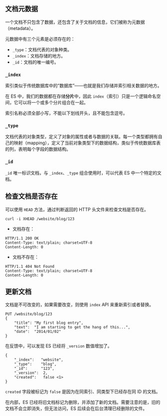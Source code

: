 
## 文档元数据
一个文档不只包含了数据，还包含了关于文档的信息，它们被称为元数据（metadata）。

元数据中有三个元素是必须存在的：
- `_type`：文档代表的对象种类。
- `_index`：文档存储的地方。
- `_id`：文档的唯一编号。

### `_index`
索引类似于传统数据库中的“数据库”——也就是我们存储并索引相关数据的地方。

在 ES 中，我们的数据都在存储**分片**中，因此 `index`（索引）只是一个逻辑命名空间，它可以将一个或多个分片组合在一起。

索引名称必须全部小写，不能以下划线开头，且不能包含逗号。

### `_type`
文档代表的对象类型，定义了对象的属性或者与数据的关联。每一个类型都拥有自己的映射（mapping），定义了当前对象类型下的数据结构，类似于传统数据库表的列，表明每个字段的数据结构。

### `_id`
`_id` 唯一标识文档，与 `_index`、`_type` 组合使用时，可以代表 ES 中一个特定的文档。




## 检查文档是否存在
可以使用 `HEAD` 方法，通过判断返回的 HTTP 头文件来检查文档是否存在。
```
curl -i XHEAD /website/blog/123
```
- 文档存在：

```
HTTP/1.1 200 OK
Content-Type: text/plain; charset=UTF-8
Content-Length: 0
```
- 文档不存在：

```
HTTP/1.1 404 Not Found
Content-Type: text/plain; charset=UTF-8
Content-Length: 0
```

## 更新文档
文档是不可改变的，如果需要改变，则使用 `index` API 来重新索引或者替换。
```
PUT /website/blog/123
{
    "title": "My first blog entry",
    "text":  "I am starting to get the hang of this...",
    "date":  "2014/01/02"
}
```

在反馈中，可以发现 ES 已经将 `_version` 数值增加了。
```
{
    "_index":   "website",
    "_type":    "blog",
    "_id":      "123",
    "_version":  2,
    "created":   false <1>
}
```
`created` 字段被标记为 `false` 是因为在同索引、同类型下已经存在同 ID 的文档。

在内部，ES 已经将旧文档标记为删除，并添加了新的文档。需要注意的是，旧的文档不会立即消失，但无法访问，ES 后续会在后台清理已经删除的文件。

